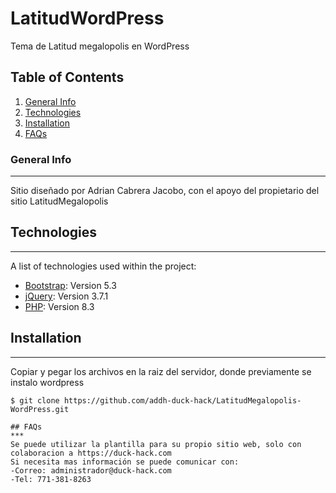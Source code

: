 # LatitudWordPress
Tema de Latitud megalopolis en WordPress

## Table of Contents
1. [General Info](#general-info)
2. [Technologies](#technologies)
3. [Installation](#installation)
4. [FAQs](#faqs)
### General Info
***
Sitio diseñado por Adrian Cabrera Jacobo, con el apoyo del propietario del sitio LatitudMegalopolis
## Technologies
***
A list of technologies used within the project:
* [Bootstrap](https://getbootstrap.com/): Version 5.3
* [jQuery](https://jquery.com/): Version 3.7.1
* [PHP](https://www.php.net/): Version 8.3
## Installation
***
Copiar y pegar los archivos en la raiz del servidor, donde previamente se instalo wordpress

```
$ git clone https://github.com/addh-duck-hack/LatitudMegalopolis-WordPress.git

## FAQs
***
Se puede utilizar la plantilla para su propio sitio web, solo con colaboracion a https://duck-hack.com
Si necesita mas información se puede comunicar con:
-Correo: administrador@duck-hack.com
-Tel: 771-381-8263
